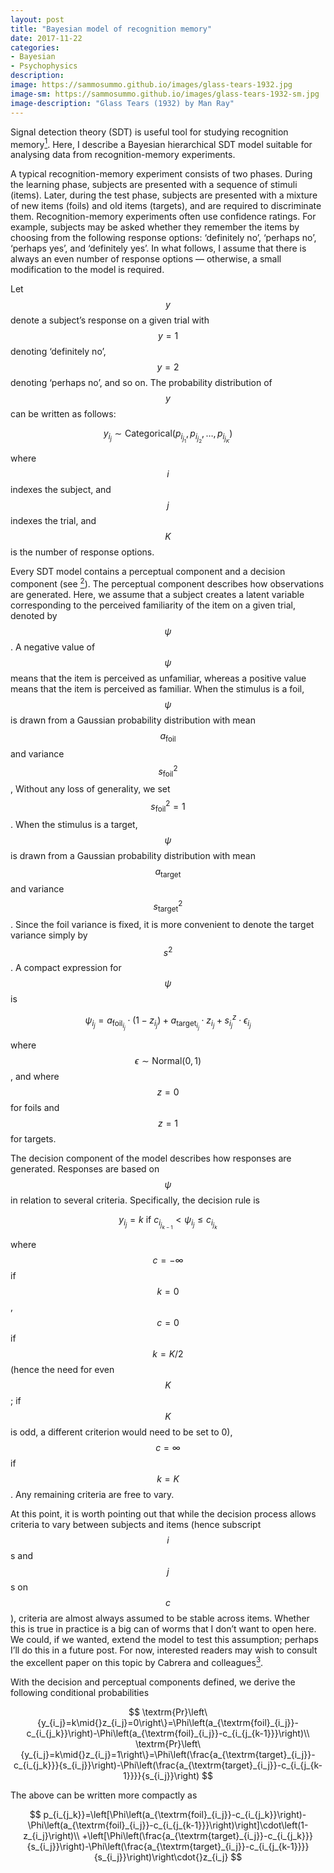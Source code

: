 ```yaml
---
layout: post
title: "Bayesian model of recognition memory"
date: 2017-11-22
categories:
- Bayesian
- Psychophysics
description:
image: https://sammosummo.github.io/images/glass-tears-1932.jpg
image-sm: https://sammosummo.github.io/images/glass-tears-1932-sm.jpg
image-description: "Glass Tears (1932) by Man Ray"
---
```

Signal detection theory (SDT) is useful tool for studying recognition memory[<sup>1</sup>]. Here, I describe a Bayesian hierarchical SDT model suitable for analysing data from recognition-memory experiments.

[<sup>1</sup>]: https://www.ncbi.nlm.nih.gov/pubmed/4867890 "Kintsch, W. (1967). Memory and decision aspects of recognition learning. Psychological Review, 74(6), 496–504."

A typical recognition-memory experiment consists of two phases. During the learning phase, subjects are presented with a sequence of stimuli (items). Later, during the test phase, subjects are presented with a mixture of new items (foils) and old items (targets), and are required to discriminate them. Recognition-memory experiments often use confidence ratings. For example, subjects may be asked whether they remember the items by choosing from the following response options: ‘definitely no’, ‘perhaps no’, ‘perhaps yes’, and ‘definitely yes’. In what follows, I assume that there is always an even number of response options — otherwise, a small modification to the model is required.

Let $$y$$ denote a subject’s response on a given trial with $$y =1$$ denoting ‘definitely no’, $$y=2$$ denoting ‘perhaps no’, and so on. The probability distribution of $$y$$ can be written as follows: 

$$
y_{i_j}\sim\textrm{Categorical}\left(p_{i_{j_1}},p_{i_{j_2}},\dots{},p_{i_{j_K}}\right)
$$

where $$i$$ indexes the subject, and $$j$$ indexes the trial, and $$K$$ is the number of response options. 

Every SDT model contains a perceptual component and a decision component (see [<sup>2</sup>]). The perceptual component describes how observations are generated. Here, we assume that a subject creates a latent variable corresponding to the perceived familiarity of the item on a given trial, denoted by $$\psi$$. A negative value of $$\psi$$ means that the item is perceived as unfamiliar, whereas a positive value means that the item is perceived as familiar. When the stimulus is a foil, $$\psi$$ is drawn from a Gaussian probability distribution with mean $$a_\textrm{foil}$$ and variance $$s_\textrm{foil}^2$$, Without any loss of generality, we set $$s_\textrm{foil}^2=1$$. When the stimulus is a target, $$\psi$$ is drawn from a Gaussian probability distribution with mean $$a_\textrm{target}$$ and variance $$s_\textrm{target}^2$$. Since the foil variance is fixed, it is more convenient to denote the target variance simply by $$s^2$$. A compact expression for $$\psi$$ is

$$
\psi_{i_j}=a_{\textrm{foil}_{i_j}}\cdot\left(1-z_{i_j}\right) + a_{\textrm{target}_{i_j}}\cdot{}z_{i_j} + s_{i_j}^z\cdot\epsilon_{i_j}
$$

where $$\epsilon\sim\textrm{Normal}\left(0, 1\right)$$, and where $$z=0$$ for foils and $$z=1$$ for targets.

[<sup>2</sup>]: https://doi.org/10.1016/j.jmp.2011.01.002 "DeCarlo, L. T. (2011). Signal detection theory with item effects. Journal of Mathematical Psychology, 55, 229–239."

The decision component of the model describes how responses are generated. Responses are based on $$\psi$$ in relation to several criteria. Specifically, the decision rule is

$$
y_{i_j}=k\textrm{   if   }c_{i_{j_{k-1}}} < \psi_{i_j} \le c_{i_{j_{k}}}
$$

where $$c=-\infty$$ if $$k=0$$, $$c=0$$ if $$k=K/2$$ (hence the need for even $$K$$; if $$K$$ is odd, a different criterion would need to be set to 0), $$c=\infty$$ if $$k=K$$. Any remaining criteria are free to vary.

At this point, it is worth pointing out that while the decision process allows criteria to vary between subjects and items (hence subscript $$i$$s and $$j$$s on $$c$$), criteria are almost always assumed to be stable across items. Whether this is true in practice is a big can of worms that I don’t want to open here. We could, if we wanted, extend the model to test this assumption; perhaps I’ll do this in a future post. For now, interested readers may wish to consult the excellent paper on this topic by Cabrera and colleagues[<sup>3</sup>].

[<sup>3</sup>]: https://doi.org/10.1016/j.jmp.2011.01.002 "Cabrera, C. A., Lu, Z. L., & Dosher, B. A. (2015). Separating decision and encoding noise in signal detection tasks. Psychological Review, 122(3), 429–460."

With the decision and perceptual components defined, we derive the following conditional probabilities

$$
\textrm{Pr}\left\{y_{i_j}=k\mid{}z_{i_j}=0\right\}=\Phi\left(a_{\textrm{foil}_{i_j}}-c_{i_{j_k}}\right)-\Phi\left(a_{\textrm{foil}_{i_j}}-c_{i_{j_{k-1}}}\right)\\
\textrm{Pr}\left\{y_{i_j}=k\mid{}z_{i_j}=1\right\}=\Phi\left(\frac{a_{\textrm{target}_{i_j}}-c_{i_{j_k}}}{s_{i_j}}\right)-\Phi\left(\frac{a_{\textrm{target}_{i_j}}-c_{i_{j_{k-1}}}}{s_{i_j}}\right)
$$

The above can be written more compactly as

$$
p_{i_{j_k}}=\left[\Phi\left(a_{\textrm{foil}_{i_j}}-c_{i_{j_k}}\right)-\Phi\left(a_{\textrm{foil}_{i_j}}-c_{i_{j_{k-1}}}\right)\right]\cdot\left(1-z_{i_j}\right)\\
+\left[\Phi\left(\frac{a_{\textrm{target}_{i_j}}-c_{i_{j_k}}}{s_{i_j}}\right)-\Phi\left(\frac{a_{\textrm{target}_{i_j}}-c_{i_{j_{k-1}}}}{s_{i_j}}\right)\right\cdot{}z_{i_j}
$$